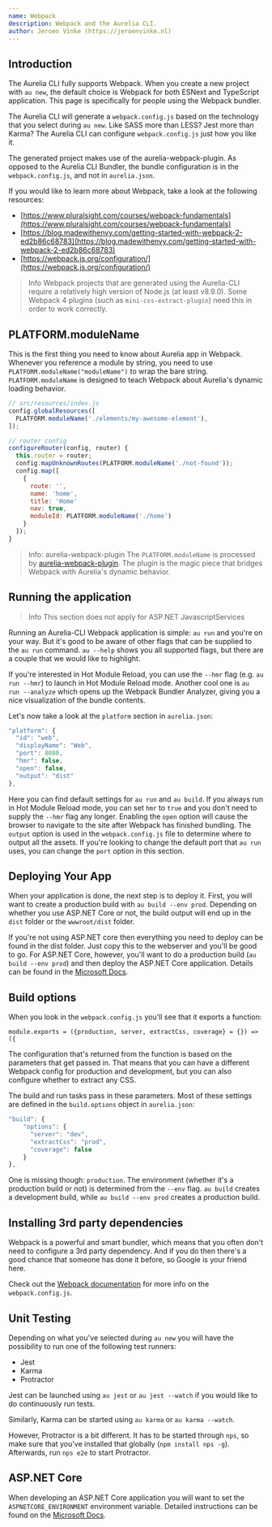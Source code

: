 ```yaml
---
name: Webpack
description: Webpack and the Aurelia CLI.
author: Jeroen Vinke (https://jeroenvinke.nl)
---
```


## Introduction
The Aurelia CLI fully supports Webpack. When you create a new project with `au new`, the default choice is Webpack for both ESNext and TypeScript application. This page is specifically for people using the Webpack bundler.

The Aurelia CLI will generate a `webpack.config.js` based on the technology that you select during `au new`. Like SASS more than LESS? Jest more than Karma? The Aurelia CLI can configure `webpack.config.js` just how you like it.

The generated project makes use of the aurelia-webpack-plugin. As opposed to the Aurelia CLI Bundler, the bundle configuration is in the `webpack.config.js`, and not in `aurelia.json`.

If you would like to learn more about Webpack, take a look at the following resources:
- [https://www.pluralsight.com/courses/webpack-fundamentals](https://www.pluralsight.com/courses/webpack-fundamentals)
- [https://blog.madewithenvy.com/getting-started-with-webpack-2-ed2b86c68783](https://blog.madewithenvy.com/getting-started-with-webpack-2-ed2b86c68783)
- [https://webpack.js.org/configuration/](https://webpack.js.org/configuration/)

> Info
> Webpack projects that are generated using the Aurelia-CLI require a relatively high version of Node.js (at least v8.9.0). Some Webpack 4 plugins (such as `mini-css-extract-plugin`) need this in order to work correctly.

## PLATFORM.moduleName

This is the first thing you need to know about Aurelia app in Webpack. Whenever you reference a module by string, you need to use `PLATFORM.moduleName("moduleName")` to wrap the bare string. `PLATFORM.moduleName` is designed to teach Webpack about Aurelia's dynamic loading behavior.

```JavaScript
// src/resources/index.js
config.globalResources([
  PLATFORM.moduleName('./elements/my-awesome-element'),
]);

// router config
configureRouter(config, router) {
  this.router = router;
  config.mapUnknownRoutes(PLATFORM.moduleName('./not-found'));
  config.map([
    {
      route: '',
      name: 'home',
      title: 'Home'
      nav: true,
      moduleId: PLATFORM.moduleName('./home')
    }
  ]);
}
```

> Info: aurelia-webpack-plugin
> The `PLATFORM.moduleName` is processed by [aurelia-webpack-plugin](https://github.com/aurelia/webpack-plugin). The plugin is the magic piece that bridges Webpack with Aurelia's dynamic behavior.

## Running the application
> Info
> This section does not apply for ASP.NET JavascriptServices

Running an Aurelia-CLI Webpack application is simple: `au run` and you're on your way. But it's good to be aware of other flags that can be supplied to the `au run` command. `au --help` shows you all supported flags, but there are a couple that we would like to highlight.

If you're interested in Hot Module Reload, you can use the `--hmr` flag (e.g. `au run --hmr`) to launch in Hot Module Reload mode. Another cool one is `au run --analyze` which opens up the Webpack Bundler Analyzer, giving you a nice visualization of the bundle contents.

Let's now take a look at the `platform` section in `aurelia.json`:

```JavaScript Platform options
"platform": {
  "id": "web",
  "displayName": "Web",
  "port": 8080,
  "hmr": false,
  "open": false,
  "output": "dist"
},
```

Here you can find default settings for `au run` and `au build`. If you always run in Hot Module Reload mode, you can set `hmr` to `true` and you don't need to supply the `--hmr` flag any longer. Enabling the `open` option will cause the browser to navigate to the site after Webpack has finished bundling. The `output` option is used in the `webpack.config.js` file to determine where to output all the assets. If you're looking to change the default port that `au run` uses, you can change the `port` option in this section.

## Deploying Your App
When your application is done, the next step is to deploy it. First, you will want to create a production build with `au build --env prod`. Depending on whether you use ASP.NET Core or not, the build output will end up in the `dist` folder or the `wwwroot/dist` folder.

If you're not using ASP.NET core then everything you need to deploy can be found in the dist folder. Just copy this to the webserver and you'll be good to go. For ASP.NET Core, however, you'll want to do a production build (`au build --env prod`) and then deploy the ASP.NET Core application. Details can be found in the [Microsoft Docs](https://docs.microsoft.com/en-us/aspnet/core/publishing/?tabs=aspnetcore2x).

## Build options
When you look in the `webpack.config.js` you'll see that it exports a function:

```
module.exports = ({production, server, extractCss, coverage} = {}) => ({
```

The configuration that's returned from the function is based on the parameters that get passed in. That means that you can have a different Webpack config for production and development, but you can also configure whether to extract any CSS.

The build and run tasks pass in these parameters. Most of these settings are defined in the `build.options` object in `aurelia.json`:

```JavaScript Build options
"build": {
    "options": {
      "server": "dev",
      "extractCss": "prod",
      "coverage": false
    }
},
```

One is missing though: `production`. The environment (whether it's a production build or not) is determined from the `--env` flag. `au build` creates a development build, while `au build --env prod` creates a production build.

## Installing 3rd party dependencies
Webpack is a powerful and smart bundler, which means that you often don't need to configure a 3rd party dependency.  And if you do then there's a good chance that someone has done it before, so Google is your friend here.

Check out the [Webpack documentation](https://webpack.js.org/concepts/) for more info on the `webpack.config.js`.

## Unit Testing
Depending on what you've selected during `au new` you will have the possibility to run one of the following test runners:

- Jest
- Karma
- Protractor

Jest can be launched using `au jest` or `au jest --watch` if you would like to do continuously run tests.

Similarly, Karma can be started using `au karma` or `au karma --watch`.

However, Protractor is a bit different. It has to be started through `nps`, so make sure that you've installed that globally (`npm install nps -g`). Afterwards, run `nps e2e` to start Protractor.

## ASP.NET Core
When developing an ASP.NET Core application you will want to set the `ASPNETCORE_ENVIRONMENT` environment variable. Detailed instructions can be found on the [Microsoft Docs](https://docs.microsoft.com/en-us/aspnet/core/fundamentals/environments#setting-the-environment).
